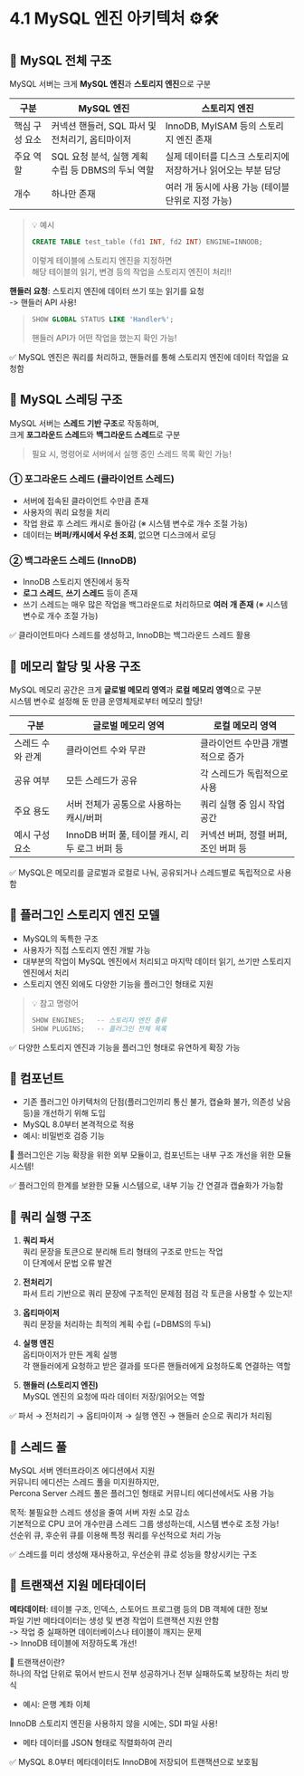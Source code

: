 # 4.1 MySQL 엔진 아키텍처 ⚙️🛠️

## 🔹 MySQL 전체 구조

MySQL 서버는 크게 **MySQL 엔진**과 **스토리지 엔진**으로 구분

| 구분           | MySQL 엔진                                          | 스토리지 엔진                                               |
|----------------|-----------------------------------------------------|--------------------------------------------------------------|
| 핵심 구성 요소 | 커넥션 핸들러, SQL 파서 및 전처리기, 옵티마이저     | InnoDB, MyISAM 등의 스토리지 엔진 존재                           |
| 주요 역할      | SQL 요청 분석, 실행 계획 수립 등 DBMS의 두뇌 역할   | 실제 데이터를 디스크 스토리지에 저장하거나 읽어오는 부분 담당      |
| 개수           | 하나만 존재                                          | 여러 개 동시에 사용 가능 (테이블 단위로 지정 가능)           |

> 💡 예시 
> ```sql
> CREATE TABLE test_table (fd1 INT, fd2 INT) ENGINE=INNODB;
> ```
> 이렇게 테이블에 스토리지 엔진을 지정하면  
> 해당 테이블의 읽기, 변경 등의 작업을 스토리지 엔진이 처리!!

**핸들러 요청**: 스토리지 엔진에 데이터 쓰기 또는 읽기를 요청  
-> 핸들러 API 사용!

> ```sql
> SHOW GLOBAL STATUS LIKE 'Handler%';
> ```
> 핸들러 API가 어떤 작업을 했는지 확인 가능!

✅ MySQL 엔진은 쿼리를 처리하고, 핸들러를 통해 스토리지 엔진에 데이터 작업을 요청함


## 🔹 MySQL 스레딩 구조

MySQL 서버는 **스레드 기반 구조**로 작동하며,    
크게 **포그라운드 스레드**와 **백그라운드 스레드**로 구분
> 필요 시, 명령어로 서버에서 실행 중인 스레드 목록 확인 가능!

### ① 포그라운드 스레드 (클라이언트 스레드)

- 서버에 접속된 클라이언트 수만큼 존재 
- 사용자의 쿼리 요청을 처리
- 작업 완료 후 스레드 캐시로 돌아감 
(※ 시스템 변수로 개수 조절 가능)
- 데이터는 **버퍼/캐시에서 우선 조회**, 없으면 디스크에서 로딩

### ② 백그라운드 스레드 (InnoDB)

- InnoDB 스토리지 엔진에서 동작
- **로그 스레드**, **쓰기 스레드** 등이 존재
- 쓰기 스레드는 매우 많은 작업을 백그라운드로 처리하므로 **여러 개 존재** (※ 시스템 변수로 개수 조절 가능)

✅ 클라이언트마다 스레드를 생성하고, InnoDB는 백그라운드 스레드 활용


## 🔹 메모리 할당 및 사용 구조

MySQL 메모리 공간은 크게 **글로벌 메모리 영역**과 **로컬 메모리 영역**으로 구분  
시스템 변수로 설정해 둔 만큼 운영체제로부터 메모리 할당!

| 구분           | 글로벌 메모리 영역                             | 로컬 메모리 영역                                |
|----------------|--------------------------------------------------|--------------------------------------------------|
| 스레드 수와 관계 | 클라이언트 수와 무관                           | 클라이언트 수만큼 개별적으로 증가               |
| 공유 여부       | 모든 스레드가 공유                              | 각 스레드가 독립적으로 사용                     |
| 주요 용도       | 서버 전체가 공통으로 사용하는 캐시/버퍼        | 쿼리 실행 중 임시 작업 공간                     |
| 예시 구성 요소  | InnoDB 버퍼 풀, 테이블 캐시, 리두 로그 버퍼 등 | 커넥션 버퍼, 정렬 버퍼, 조인 버퍼 등            |

✅ MySQL은 메모리를 글로벌과 로컬로 나눠, 공유되거나 스레드별로 독립적으로 사용함


## 🔹 플러그인 스토리지 엔진 모델

- MySQL의 독특한 구조
- 사용자가 직접 스토리지 엔진 개발 가능
- 대부분의 작업이 MySQL 엔진에서 처리되고 마지막 데이터 읽기, 쓰기만 스토리지 엔진에서 처리
- 스토리지 엔진 외에도 다양한 기능을 플러그인 형태로 지원

> 💡 참고 명령어
> ```sql
> SHOW ENGINES;   -- 스토리지 엔진 종류
> SHOW PLUGINS;   -- 플러그인 전체 목록
> ```

✅ 다양한 스토리지 엔진과 기능을 플러그인 형태로 유연하게 확장 가능

## 🔹 컴포넌트

- 기존 플러그인 아키텍처의 단점(플러그인끼리 통신 불가, 캡슐화 불가, 의존성 낮음 등)을 개선하기 위해 도입
- MySQL 8.0부터 본격적으로 적용
- 예시: 비밀번호 검증 기능

📌 플러그인은 기능 확장을 위한 외부 모듈이고,
컴포넌트는 내부 구조 개선을 위한 모듈 시스템!

✅ 플러그인의 한계를 보완한 모듈 시스템으로, 내부 기능 간 연결과 캡슐화가 가능함


## 🔹 쿼리 실행 구조

1. **쿼리 파서**  
쿼리 문장을 토큰으로 분리해 트리 형태의 구조로 만드는 작업  
이 단계에서 문법 오류 발견

2. **전처리기**  
파서 트리 기반으로 쿼리 문장에 구조적인 문제점 점검
각 토큰을 사용할 수 있는지!

3. **옵티마이저**  
쿼리 문장을 처리하는 최적의 계획 수립 (=DBMS의 두뇌)

4. **실행 엔진**  
옵티마이저가 만든 계획 실행  
각 핸들러에게 요청하고 받은 결과를 또다른   핸들러에게 요청하도록 연결하는 역할  

5. **핸들러 (스토리지 엔진)**  
MySQL 엔진의 요청에 따라 데이터 저장/읽어오는 역할

✅ 파서 → 전처리기 → 옵티마이저 → 실행 엔진 → 핸들러 순으로 쿼리가 처리됨


## 🔹 스레드 풀

MySQL 서버 엔터프라이즈 에디션에서 지원  
커뮤니티 에디션는 스레드 풀을 미지원하지만,  
Percona Server 스레드 풀은 플러그인 형태로 커뮤니티 에디션에서도 사용 가능

목적: 불필요한 스레드 생성을 줄여 서버 자원 소모 감소  
기본적으로 CPU 코어 개수만큼 스레드 그룹 생성하는데,
시스템 변수로 조정 가능!  
선순위 큐, 후순위 큐를 이용해 특정 쿼리를 우선적으로 처리 가능

✅ 스레드를 미리 생성해 재사용하고, 우선순위 큐로 성능을 향상시키는 구조


## 🔹 트랜잭션 지원 메타데이터

**메타데이터**: 테이블 구조, 인덱스, 스토어드 프로그램 등의 DB 객체에 대한 정보  
파일 기반 메타데이터는 생성 및 변경 작업이 트랜잭션 지원 안함  
-> 작업 중 실패하면 데이터베이스나 테이블이 깨지는 문제  
-> InnoDB 테이블에 저장하도록 개선!

📌 트랜잭션이란?  
하나의 작업 단위로 묶어서 반드시 전부 성공하거나 전부 실패하도록 보장하는 처리 방식
- 예시: 은행 계좌 이체

InnoDB 스토리지 엔진을 사용하지 않을 시에는,
SDI 파일 사용!
- 메타 데이터를 JSON 형태로 직렬화하여 관리

✅ MySQL 8.0부터 메타데이터도 InnoDB에 저장되어 트랜잭션으로 보호됨